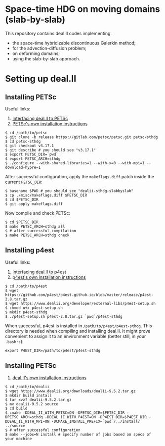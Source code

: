 # Space-time HDG on moving domains (slab-by-slab)

This repository contains deal.II codes implementing:

- the space-time hybridizable discontinuous Galerkin method;
- for the advection-diffusion problem;
- on deforming domains;
- using the slab-by-slab approach.

# Setting up deal.II

## Installing PETSc

Useful links:

1. [Interfacing deal.II to PETSc](https://www.dealii.org/current/external-libs/petsc.html)
2. [PETSc's own installation instructions](https://petsc.org/release/install/download/#recommended-obtain-release-version-with-git)

```shell
$ cd /path/to/petsc
$ git clone -b release https://gitlab.com/petsc/petsc.git petsc-sthdg
$ cd petsc-sthdg
$ git checkout v3.17.1
$ git describe # you should see "v3.17.1"
$ export PETSC_DIR=`pwd`
$ export PETSC_ARCH=sthdg
$ ./configure --with-shared-libraries=1 --with-x=0 --with-mpi=1 --download-hypre=1
```

After successful configuration, apply the `makeflags.diff` patch inside the current `PETSC_DIR`:

```shell
$ basename $PWD # you should see "dealii-sthdg-slabbyslab"
$ cp ./misc/makeflags.diff $PETSC_DIR
$ cd $PETSC_DIR
$ git apply makeflags.diff
```

Now compile and check PETSc:

```shell
$ cd $PETSC_DIR
$ make PETSC_ARCH=sthdg all
$ # after successful compilation
$ make PETSC_ARCH=sthdg check
```

## Installing p4est

Useful links:

1. [Interfacing deal.II to p4est](https://www.dealii.org/developer/external-libs/p4est.html)
2. [p4est's own installation instructions](https://www.p4est.org/)

```shell
$ cd /path/to/p4est
$ wget https://github.com/p4est/p4est.github.io/blob/master/release/p4est-2.8.tar.gz
$ wget https://www.dealii.org/developer/external-libs/p4est-setup.sh
$ chmod u+x p4est-setup.sh
$ mkdir p4est-sthdg
$ ./p4est-setup.sh p4est-2.8.tar.gz `pwd`/p4est-sthdg
```

When successful, p4est is installed in `/path/to/p4est/p4est-sthdg`. This
directory is needed when compiling and installing deal.II. It might prove
convenient to assign it to an environment variable (better still, in your
`.bashrc`):

```shell
export P4EST_DIR=/path/to/p4est/p4est-sthdg
```

## Installing PETSc

1. [deal.II's own installation instructions](https://www.dealii.org/9.5.0/readme.html)

```shell
$ cd /path/to/dealii
$ wget https://www.dealii.org/downloads/dealii-9.5.2.tar.gz
$ mkdir build install
$ tar xvzf dealii-9.5.2.tar.gz
$ mv dealii-9.5.2 source
$ cd build
$ cmake -DDEAL_II_WITH_PETSC=ON -DPETSC_DIR=$PETSC_DIR -DPETSC_ARCH=sthdg -DDEAL_II_WITH_P4EST=ON -DP4EST_DIR=$P4EST_DIR -DDEAL_II_WITH_MPI=ON -DCMAKE_INSTALL_PREFIX=`pwd`/../install/ ../source
$ # after successful configuration
$ make --jobs=N install # specify number of jobs based on specs of your machine
```
